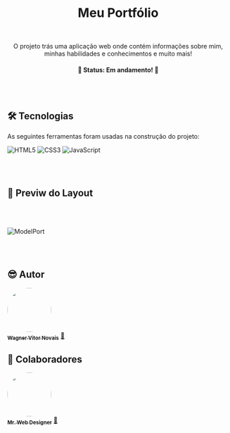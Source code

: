 <h1 align="center">Meu Portfólio</h1>

<br>

<p align="center">O projeto trás uma aplicação web onde contém informações sobre mim, minhas habilidades e conhecimentos e muito mais!</p>
<h4 align="center"> 
	🚧 Status: Em andamento!  🚧
</h4>

<br>
<br>

## 🛠 Tecnologias

As seguintes ferramentas foram usadas na construção do projeto:

![HTML5](https://img.shields.io/badge/html5-%23E34F26.svg?style=for-the-badge&logo=html5&logoColor=white)
![CSS3](https://img.shields.io/badge/css3-%231572B6.svg?style=for-the-badge&logo=css3&logoColor=white)
![JavaScript](https://img.shields.io/badge/javascript-%23323330.svg?style=for-the-badge&logo=javascript&logoColor=%23F7DF1E)

<br>
<br>

## 🎨 Previw do Layout

<br>
<br>

![ModelPort](https://user-images.githubusercontent.com/89936463/152206148-0ab3eb06-40fd-439d-9510-11726c53ae78.PNG)

<br>
<br>


## 😎 Autor

<a href="https://www.linkedin.com/in/wagner-vitor-novais">
 <img style="border-radius: 50%;" src="https://avatars.githubusercontent.com/u/89936463?s=400&u=e299a61a15d52f1558fb44bd041f81fcbaa06b41&v=4" width="100px;" alt=""/>
 <br />
 <sub><b>Wagner Vitor Novais</b></sub></a> <a href="https://github.com/Tsukhiro" title="Wagner">🚀</a>
 
 <br>

## 🤝 Colaboradores

<a href="https://www.youtube.com/channel/UCKwgH3vASrD2brd1l2m6NHw">
 <img style="border-radius: 50%;" src="https://o.remove.bg/downloads/62c5c0ea-f525-4702-b582-c40cb8770e4e/unnamed-removebg-preview.png" width="100px;" alt=""/>
 <br />
 <sub><b>Mr. Web Designer</b></sub></a> <a href="https://www.youtube.com/channel/UCKwgH3vASrD2brd1l2m6NHw" title="MrWebDesigner">🚀</a>


 


 
